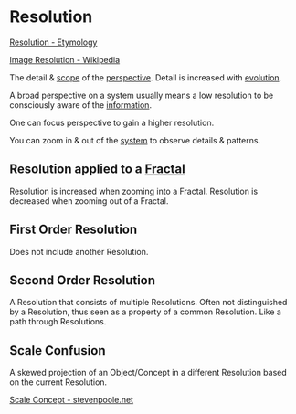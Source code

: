 # Resolution

[Resolution - Etymology](http://www.etymonline.com/index.php?term=resolution)

[Image Resolution - Wikipedia](https://en.wikipedia.org/wiki/Image_resolution)

The detail & [scope](./scope.md) of the [perspective](./perspective.md). Detail is increased with [evolution](./evolution.md).

A broad perspective on a system usually means a low resolution to be consciously aware of the [information](./information.md).

One can focus perspective to gain a higher resolution.

You can zoom in & out of the [system](./system.md) to observe details & patterns.

## Resolution applied to a [Fractal](./fractal.md)

Resolution is increased when zooming into a Fractal. Resolution is decreased when zooming out of a Fractal.

## First Order Resolution

Does not include another Resolution.

## Second Order Resolution

A Resolution that consists of multiple Resolutions. Often not distinguished by a Resolution, thus seen as a property of a common Resolution. Like a path through Resolutions.

## Scale Confusion

A skewed projection of an Object/Concept in a different Resolution based on the current Resolution.

[Scale Concept - stevenpoole.net](http://stevenpoole.net/articles/scale-confusion/)
